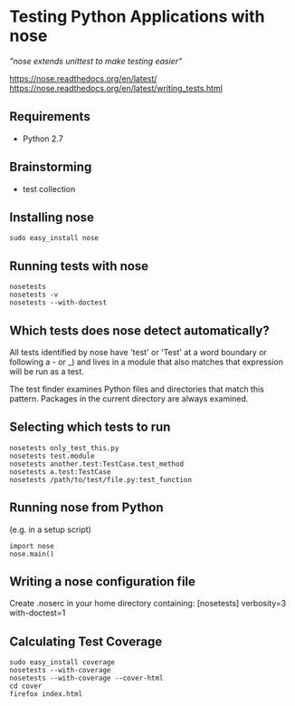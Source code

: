 # Testing Python Applications with nose
*"nose extends unittest to make testing easier"*

https://nose.readthedocs.org/en/latest/
https://nose.readthedocs.org/en/latest/writing_tests.html

## Requirements
* Python 2.7

## Brainstorming
* test collection


## Installing nose
    sudo easy_install nose

## Running tests with nose
    nosetests
    nosetests -v
    nosetests --with-doctest

## Which tests does nose detect automatically?
All tests identified by nose have 'test' or 'Test' at a word boundary or following a - or _) and lives in a module that also matches that expression will be run as a test.

The test finder examines Python files and directories that match this pattern. Packages in the current directory are always examined.

## Selecting which tests to run
    nosetests only_test_this.py
    nosetests test.module
    nosetests another.test:TestCase.test_method
    nosetests a.test:TestCase
    nosetests /path/to/test/file.py:test_function

## Running nose from Python
(e.g. in a setup script)

    import nose
    nose.main()

## Writing a nose configuration file
Create .noserc in your home directory containing:
    [nosetests]
    verbosity=3
    with-doctest=1

## Calculating Test Coverage
    sudo easy_install coverage
    nosetests --with-coverage
    nosetests --with-coverage --cover-html
    cd cover
    firefox index.html
